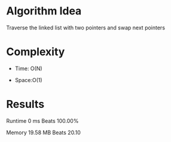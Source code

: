# Algorithm Idea

Traverse the linked list with two pointers and swap next pointers

# Complexity

- Time: O(N)

- Space:O(1)

# Results

Runtime
0
ms
Beats
100.00%

Memory
19.58
MB
Beats
20.10